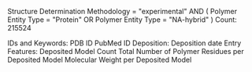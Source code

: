 Structure Determination Methodology = "experimental" AND ( Polymer Entity Type = "Protein" OR Polymer Entity Type = "NA-hybrid" )
Count: 215524

IDs and Keywords:
    PDB ID
    PubMed ID
Deposition:
    Deposition date
Entry Features:
    Deposited Model Count
    Total Number of Polymer Residues per Deposited Model
    Molecular Weight per Deposited Model